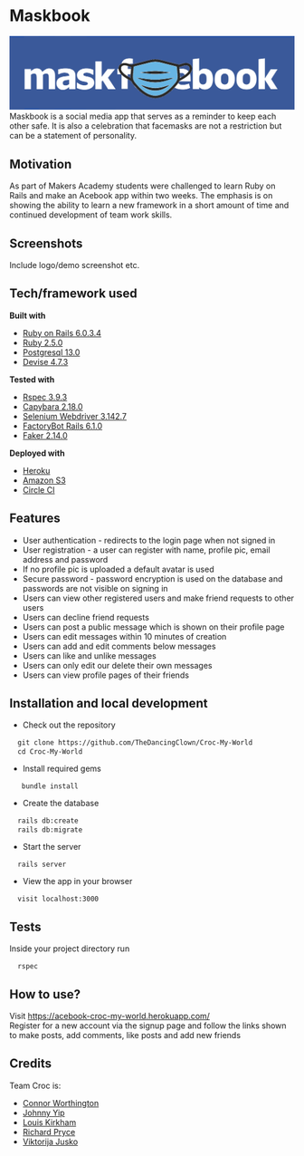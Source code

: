# Maskbook
![Maskbook Logo](app/assets/images/surgicalmaskbook.jpg)
Maskbook is a social media app that serves as a reminder to keep each other safe. It is also a celebration that facemasks are not a restriction but can be a statement of personality.

## Motivation
As part of Makers Academy students were challenged to learn Ruby on Rails and make an Acebook app within two weeks. The emphasis is on showing the ability to learn a new framework in a short amount of time and continued development of team work skills.
 
## Screenshots
Include logo/demo screenshot etc.

## Tech/framework used

<b>Built with</b>
- [Ruby on Rails 6.0.3.4](https://rubyonrails.org/)
- [Ruby 2.5.0](https://www.ruby-lang.org/en/)
- [Postgresql 13.0](https://www.postgresql.org/)
- [Devise 4.7.3](https://github.com/heartcombo/devise)
  
<b>Tested with</b>
- [Rspec 3.9.3](https://rspec.info/)
- [Capybara 2.18.0](https://github.com/teamcapybara/capybara)
- [Selenium Webdriver 3.142.7](https://www.selenium.dev/documentation/en/webdriver/)
- [FactoryBot Rails 6.1.0](https://github.com/thoughtbot/factory_bot_rails)
- [Faker 2.14.0](https://github.com/fzaninotto/Faker)

<b>Deployed with</b>
- [Heroku](https://acebook-croc-my-world.herokuapp.com/)
- [Amazon S3](https://docs.aws.amazon.com/AmazonS3/latest/dev/Versioning.html)
- [Circle CI](https://github.com/circleci)

## Features
* User authentication - redirects to the login page when not signed in
* User registration - a user can register with name, profile pic, email address and password
* If no profile pic is uploaded a default avatar is used
* Secure password - password encryption is used on the database and passwords are not visible on signing in
* Users can view other registered users and make friend requests to other users
* Users can decline friend requests
* Users can post a public message which is shown on their profile page
* Users can edit messages within 10 minutes of creation
* Users can add and edit comments below messages
* Users can like and unlike messages
* Users can only edit our delete their own messages
* Users can view profile pages of their friends


## Installation and local development

+ Check out the repository  
```
  git clone https://github.com/TheDancingClown/Croc-My-World  
  cd Croc-My-World
```
+ Install required gems  
```
   bundle install
```
+ Create the database  
```
  rails db:create  
  rails db:migrate
```
+ Start the server
``` 
  rails server
```
+ View the app in your browser 
``` 
  visit localhost:3000
```


## Tests
Inside your project directory run
```  
  rspec
```

## How to use?
Visit https://acebook-croc-my-world.herokuapp.com/  
Register for a new account via the signup page and follow the links shown to make posts, add comments, like posts and add new friends

## Credits
Team Croc is:
* [Connor Worthington](https://github.com/CRTW26)
* [Johnny Yip](https://github.com/JYip93)
* [Louis Kirkham](https://github.com/TheDancingClown)
* [Richard Pryce](https://github.com/prycey77)
* [Viktorija Jusko](https://github.com/vikjusko)


